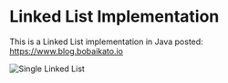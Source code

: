 # Linked List Implementation
This is a Linked List implementation in Java posted: https://www.blog.bobaikato.io


![Single Linked List](https://www.blog.bobaikato.io/uploads/2018/03/SampleLinkedList.png?width=2000&key=366d36087ecd23677e79f6c3aee28c49cba059e0af0af07810fd60b439a6cbb8)
